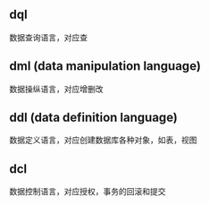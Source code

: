 ## dql 
数据查询语言，对应查

## dml (data manipulation language)
数据操纵语言，对应增删改

## ddl (data definition language)
数据定义语言，对应创建数据库各种对象，如表，视图

## dcl
数据控制语言，对应授权，事务的回滚和提交
